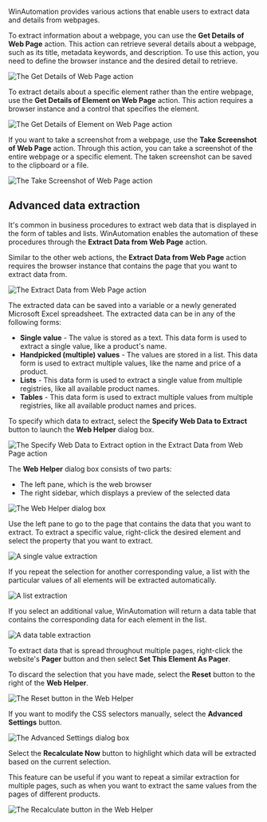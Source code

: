 WinAutomation provides various actions that enable users to extract data and details from webpages. 

To extract information about a webpage, you can use the **Get Details of Web Page** action. This action can retrieve several details about a webpage, such as its title, metadata keywords, and description. To use this action, you need to define the browser instance and the desired detail to retrieve.

![The Get Details of Web Page action](..\media\get-details-web-page-action.png)

To extract details about a specific element rather than the entire webpage, use the **Get Details of Element on Web Page** action. This action requires a browser instance and a control that specifies the element.

![The Get Details of Element on Web Page action](..\media\get-details-element-web-page-action.png)

If you want to take a screenshot from a webpage, use the **Take Screenshot of Web Page** action. Through this action, you can take a screenshot of the entire webpage or a specific element. The taken screenshot can be saved to the clipboard or a file. 

![The Take Screenshot of Web Page action](..\media\take-screenshot-web-page-action.png)

## Advanced data extraction

It's common in business procedures to extract web data that is displayed in the form of tables and lists. WinAutomation enables the automation of these procedures through the **Extract Data from Web Page** action.

Similar to the other web actions, the **Extract Data from Web Page** action requires the browser instance that contains the page that you want to extract data from. 

![The Extract Data from Web Page action](..\media\extract-data-from-web-page-actions.png)

The extracted data can be saved into a variable or a newly generated Microsoft Excel spreadsheet. The extracted data can be in any of the following forms: 

- **Single value** - The value is stored as a text. This data form is used to extract a single value, like a product's name.
- **Handpicked (multiple) values** - The values are stored in a list. This data form is used to extract multiple values, like the name and price of a product.
- **Lists** - This data form is used to extract a single value from multiple registries, like all available product names.
- **Tables** - This data form is used to extract multiple values from multiple registries, like all available product names and prices.

To specify which data to extract, select the **Specify Web Data to Extract** button to launch the **Web Helper** dialog box. 

![The Specify Web Data to Extract option in the Extract Data from Web Page action](..\media\specify-data-extract-button.png)

The **Web Helper** dialog box consists of two parts:
- The left pane, which is the web browser
- The right sidebar, which displays a preview of the selected data

![The Web Helper dialog box](..\media\web-helpers.png)

Use the left pane to go to the page that contains the data that you want to extract. To extract a specific value, right-click the desired element and select the property that you want to extract.

![A single value extraction](..\media\extract-single-values.png)

If you repeat the selection for another corresponding value, a list with the particular values of all elements will be extracted automatically.

![A list extraction](..\media\extract-lists.png)

If you select an additional value, WinAutomation will return a data table that contains the corresponding data for each element in the list.

![A data table extraction](..\media\extract-tables.png)

To extract data that is spread throughout multiple pages, right-click the website's **Pager** button and then select **Set This Element As Pager**. 

To discard the selection that you have made, select the **Reset** button to the right of the **Web Helper**.

![The Reset button in the Web Helper](..\media\reset-buttons.png)

If you want to modify the CSS selectors manually, select the **Advanced Settings** button. 

![The Advanced Settings dialog box](..\media\selector-editing.png)

Select the **Recalculate Now** button to highlight which data will be extracted based on the current selection. 

This feature can be useful if you want to repeat a similar extraction for multiple pages, such as when you want to extract the same values from the pages of different products. 

![The Recalculate button in the Web Helper](..\media\recalculate-buttons.png)
